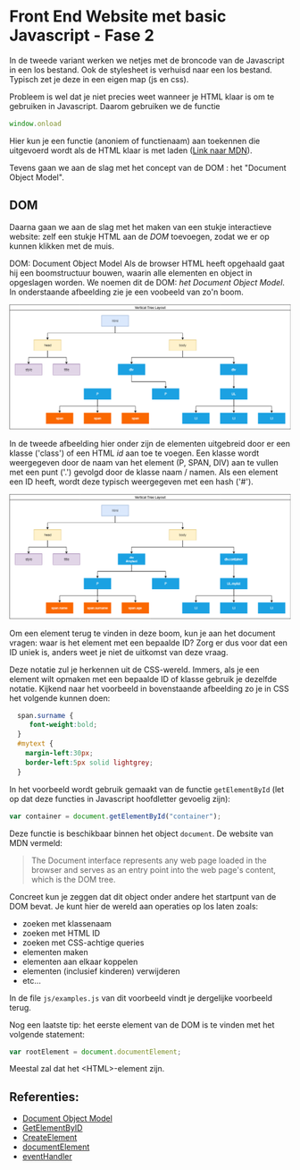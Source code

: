 # Front End Website met basic Javascript - Fase 2
In de tweede variant werken we netjes met de broncode van de Javascript in 
een los bestand. Ook de stylesheet is verhuisd naar een los bestand. Typisch zet 
je deze in een eigen map (js en css).

Probleem is wel dat je niet precies weet wanneer je HTML klaar is om te
gebruiken in Javascript. Daarom gebruiken we de functie

```javascript
window.onload
```

Hier kun je een functie (anoniem of functienaam) aan toekennen die uitgevoerd wordt als de
HTML klaar is met laden ([Link naar MDN](https://developer.mozilla.org/en-US/docs/Web/API/GlobalEventHandlers/onload)).

Tevens gaan we aan de slag met het concept van de DOM : het "Document Object Model".

## DOM
Daarna gaan we aan de slag met het maken van een stukje interactieve website: zelf een stukje 
HTML aan de *DOM* toevoegen, zodat we er op kunnen klikken met de muis.

DOM: Document Object Model
Als de browser HTML heeft opgehaald gaat hij een boomstructuur bouwen, waarin alle elementen en object in opgeslagen worden.
We noemen dit de DOM: *het Document Object Model*. In onderstaande afbeelding zie je een voobeeld van zo'n boom.

![DOM](doc/FrontEndDevelopment-DOM.png)

In de tweede afbeelding hier onder zijn de elementen uitgebreid door er een klasse ('class') of een HTML *id* aan toe te voegen.
Een klasse wordt weergegeven door de naam van het element (P, SPAN, DIV) aan te vullen met een punt ('.') gevolgd door
de klasse naam / namen. Als een element een ID heeft, wordt deze typisch weergegeven met een hash ('#').

![DOM](doc/FrontEndDevelopment-DOM%202.png)

Om een element terug te vinden in deze boom, kun je aan het document vragen: waar is het element met een bepaalde ID?
Zorg er dus voor dat een ID uniek is, anders weet je niet de uitkomst van deze vraag.

Deze notatie zul je herkennen uit de CSS-wereld. Immers, als je een element wilt opmaken met een bepaalde ID of klasse
gebruik je dezelfde notatie. Kijkend naar het voorbeeld in bovenstaande afbeelding zo je in CSS het volgende 
kunnen doen:
```css
  span.surname {
     font-weight:bold;
  }
  #mytext {
    margin-left:30px;
    border-left:5px solid lightgrey;
  }
```

In het voorbeeld wordt gebruik gemaakt van de functie `getElementById` (let op dat deze functies in Javascript hoofdletter
gevoelig zijn):
```javascript
var container = document.getElementById("container");
```
Deze functie is beschikbaar binnen het object `document`. De website van MDN vermeld:

> The Document interface represents any web page loaded in the browser and serves as an entry point into the web page's content, which is the DOM tree.

Concreet kun je zeggen dat dit object onder andere het startpunt van de DOM bevat. Je kunt hier de wereld aan operaties op los laten zoals:
  * zoeken met klassenaam
  * zoeken met HTML ID
  * zoeken met CSS-achtige queries
  * elementen maken
  * elementen aan elkaar koppelen
  * elementen (inclusief kinderen) verwijderen
  * etc...
  
In de file `js/examples.js` van dit voorbeeld vindt je dergelijke voorbeeld terug.

Nog een laatste tip: het eerste element van de DOM is te vinden met het volgende statement:
```javascript
var rootElement = document.documentElement;
```
Meestal zal dat het \<HTML\>-element zijn. 

## Referenties:
  * [Document Object Model](https://nl.wikipedia.org/wiki/Document_Object_Model)
  * [GetElementByID](https://developer.mozilla.org/en-US/docs/Web/API/Document/getElementById)
  * [CreateElement](https://developer.mozilla.org/en-US/docs/Web/API/Document/createElement)
  * [documentElement](https://developer.mozilla.org/en-US/docs/Web/API/Document/documentElement)
  * [eventHandler](https://developer.mozilla.org/en-US/docs/Web/API/EventListener)